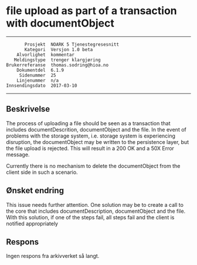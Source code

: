 file upload as part of a transaction with documentObject
==============================================================

 ------------------  ---------------------------------
           Prosjekt  NOARK 5 Tjenestegresesnitt
           Kategori  Versjon 1.0 beta
        Alvorlighet  kommentar
       Meldingstype  trenger klargjøring
    Brukerreferanse  thomas.sodring@hioa.no
        Dokumentdel  6.1.9
         Sidenummer  25
        Linjenummer  n/a
    Innsendingsdato  2017-03-10
 ------------------  ---------------------------------

Beskrivelse
-----------

The process of uploading a file should be seen as a transaction that includes
 documentDescrition, documentObject and the file. In the event of problems with
 the storage system, i.e. storage system is experiencing disruption, the 
 documentObject may be written to the persistence layer, but the file upload 
 is rejected. This will result in a 200 OK and a 50X Error message.
 
 Currently there is no mechanism to delete the documentObject from the client 
 side in such a scenario.

Ønsket endring
--------------

This issue needs further attention. One solution may be to create a call to the
core that includes documentDescription, documentObject and the file. With this
 solution, if one of the steps fail, all steps fail and the client is notified
 appropriately 
 

Respons
-------

Ingen respons fra arkivverket så langt.
